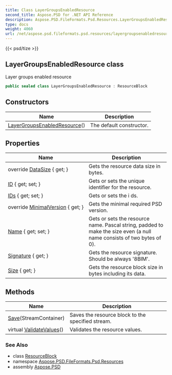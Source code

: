 ```yaml
---
title: Class LayerGroupsEnabledResource
second_title: Aspose.PSD for .NET API Reference
description: Aspose.PSD.FileFormats.Psd.Resources.LayerGroupsEnabledResource class. Layer groups enabled resource
type: docs
weight: 4060
url: /net/aspose.psd.fileformats.psd.resources/layergroupsenabledresource/
---
```

{{< psd/tize >}}
## LayerGroupsEnabledResource class

Layer groups enabled resource

```csharp
public sealed class LayerGroupsEnabledResource : ResourceBlock
```

## Constructors

| Name | Description |
| --- | --- |
| [LayerGroupsEnabledResource](layergroupsenabledresource/)() | The default constructor. |

## Properties

| Name | Description |
| --- | --- |
| override [DataSize](../../aspose.psd.fileformats.psd.resources/layergroupsenabledresource/datasize/) { get; } | Gets the resource data size in bytes. |
| [ID](../../aspose.psd.fileformats.psd/resourceblock/id/) { get; set; } | Gets or sets the unique identifier for the resource. |
| [IDs](../../aspose.psd.fileformats.psd.resources/layergroupsenabledresource/ids/) { get; set; } | Gets or sets the i ds. |
| override [MinimalVersion](../../aspose.psd.fileformats.psd.resources/layergroupsenabledresource/minimalversion/) { get; } | Gets the minimal required PSD version. |
| [Name](../../aspose.psd.fileformats.psd/resourceblock/name/) { get; set; } | Gets or sets the resource name. Pascal string, padded to make the size even (a null name consists of two bytes of 0). |
| [Signature](../../aspose.psd.fileformats.psd/resourceblock/signature/) { get; } | Gets the resource signature. Should be always '8BIM'. |
| [Size](../../aspose.psd.fileformats.psd/resourceblock/size/) { get; } | Gets the resource block size in bytes including its data. |

## Methods

| Name | Description |
| --- | --- |
| [Save](../../aspose.psd.fileformats.psd/resourceblock/save/)(StreamContainer) | Saves the resource block to the specified stream. |
| virtual [ValidateValues](../../aspose.psd.fileformats.psd/resourceblock/validatevalues/)() | Validates the resource values. |

### See Also

* class [ResourceBlock](../../aspose.psd.fileformats.psd/resourceblock/)
* namespace [Aspose.PSD.FileFormats.Psd.Resources](../../aspose.psd.fileformats.psd.resources/)
* assembly [Aspose.PSD](../../)


